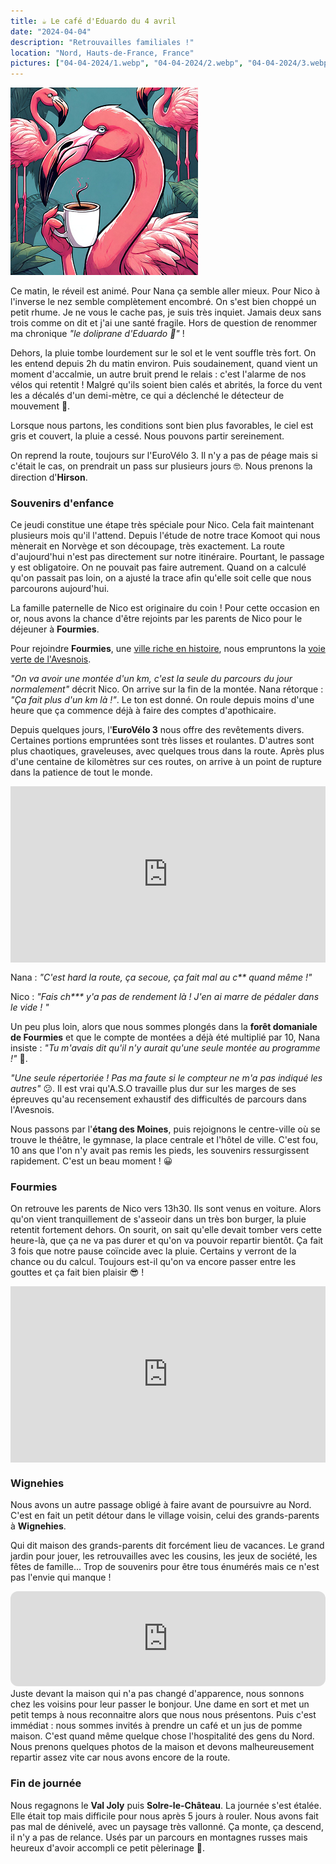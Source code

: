 ```yaml
---
title: ☕ Le café d'Eduardo du 4 avril
date: "2024-04-04"
description: "Retrouvailles familiales !"
location: "Nord, Hauts-de-France, France"
pictures: ["04-04-2024/1.webp", "04-04-2024/2.webp", "04-04-2024/3.webp", "04-04-2024/4.webp", "04-04-2024/5.webp"]
---
```


![Café d'Eduardo](../cafe_eduardo.png)

Ce matin, le réveil est animé. Pour Nana ça semble aller mieux. Pour Nico à l'inverse le nez semble complètement encombré. On s'est bien choppé un petit rhume. Je ne vous le cache pas, je suis très inquiet. Jamais deux sans trois comme on dit et j'ai une santé fragile. Hors de question de renommer ma chronique *"le doliprane d'Eduardo 💊"* !

Dehors, la pluie tombe lourdement sur le sol et le vent souffle très fort. On les entend depuis 2h du matin environ. Puis soudainement, quand vient un moment d'accalmie, un autre bruit prend le relais : c'est l'alarme de nos vélos qui retentit ! Malgré qu'ils soient bien calés et abrités, la force du vent les a décalés d'un demi-mètre, ce qui a déclenché le détecteur de mouvement 🤣.

Lorsque nous partons, les conditions sont bien plus favorables, le ciel est gris et couvert, la pluie a cessé. Nous pouvons partir sereinement.

On reprend la route, toujours sur l'EuroVélo 3. Il n'y a pas de péage mais si c'était le cas, on prendrait un pass sur plusieurs jours 🤓. Nous prenons la direction d'**Hirson**.

### Souvenirs d'enfance

Ce jeudi constitue une étape très spéciale pour Nico. Cela fait maintenant plusieurs mois qu'il l'attend. Depuis l'étude de notre trace Komoot qui nous mènerait en Norvège et son découpage, très exactement. La route d'aujourd'hui n'est pas directement sur notre itinéraire. Pourtant, le passage y est obligatoire. On ne pouvait pas faire autrement. Quand on a calculé qu'on passait pas loin, on a ajusté la trace afin qu'elle soit celle que nous parcourons aujourd'hui.

La famille paternelle de Nico est originaire du coin ! Pour cette occasion en or, nous avons la chance d'être rejoints par les parents de Nico pour le déjeuner à **Fourmies**. 

Pour rejoindre **Fourmies**, une [ville riche en histoire](https://fr.m.wikipedia.org/wiki/Fourmies), nous empruntons la [voie verte de l'Avesnois](https://www.af3v.org/les-voies-vertes/voies/111-ev3-scandiberique-voie-verte-de-l-avesnois-de-maubeuge-a-glageon/).

*"On va avoir une montée d'un km, c'est la seule du parcours du jour normalement"* décrit Nico. On arrive sur la fin de la montée. Nana rétorque : *"Ça fait plus d'un km là !"*. Le ton est donné. On roule depuis moins d'une heure que ça commence déjà à faire des comptes d'apothicaire.

Depuis quelques jours, l'**EuroVélo 3** nous offre des revêtements divers. Certaines portions empruntées sont très lisses et roulantes. D'autres sont plus chaotiques, graveleuses, avec quelques trous dans la route. Après plus d'une centaine de kilomètres sur ces routes, on arrive à un point de rupture dans la patience de tout le monde.

<div style="width: 100%; height: 0; position: relative; padding-bottom: 56%;"><iframe src="https://giphy.com/embed/BY8ORoRpnJDXeBNwxg" style="top: 0; left: 0; width: 100%; height: 100%; position: absolute; border: 0;" allowfullscreen scrolling="no" allow="encrypted-media;" class="giphy-embed"></iframe></div>

Nana : *"C'est hard la route, ça secoue, ça fait mal au c\*\* quand même !"*

Nico : *"Fais ch\*\*\* y'a pas de rendement là ! J'en ai marre de pédaler dans le vide ! "*

Un peu plus loin, alors que nous sommes plongés dans la **forêt domaniale de Fourmies** et que le compte de montées a déjà été multiplié par 10, Nana insiste : *"Tu m'avais dit qu'il n'y aurait qu'une seule montée au programme !"* 🤬. 

*"Une seule répertoriée ! Pas ma faute si le compteur ne m'a pas indiqué les autres"* 😕. Il est vrai qu'A.S.O travaille plus dur sur les marges de ses épreuves qu'au recensement exhaustif des difficultés de parcours dans l'Avesnois.

Nous passons par l'**étang des Moines**, puis rejoignons le centre-ville où se trouve le théâtre, le gymnase, la place centrale et l'hôtel de ville. C'est fou, 10 ans que l'on n'y avait pas remis les pieds, les souvenirs ressurgissent rapidement. C'est un beau moment ! 😀

### Fourmies 

On retrouve les parents de Nico vers 13h30. Ils sont venus en voiture. Alors qu'on vient tranquillement de s'asseoir dans un très bon burger, la pluie retentit fortement dehors. On sourit, on sait qu'elle devait tomber vers cette heure-là, que ça ne va pas durer et qu'on va pouvoir repartir bientôt. Ça fait 3 fois que notre pause coïncide avec la pluie. Certains y verront de la chance ou du calcul. Toujours est-il qu'on va encore passer entre les gouttes et ça fait bien plaisir 😎 !

<div style="width: 100%; height: 0; position: relative; padding-bottom: 56%;"><iframe src="https://giphy.com/embed/7Oifk90VrCdNe" style="top: 0; left: 0; width: 100%; height: 100%; position: absolute; border: 0;" allowfullscreen scrolling="no" allow="encrypted-media;" class="giphy-embed"></iframe></div>

### Wignehies 

Nous avons un autre passage obligé à faire avant de poursuivre au Nord. C'est en fait un petit détour dans le village voisin, celui des grands-parents à **Wignehies**.

Qui dit maison des grands-parents dit forcément lieu de vacances. Le grand jardin pour jouer, les retrouvailles avec les cousins, les jeux de société, les fêtes de famille... Trop de souvenirs pour être tous énumérés mais ce n'est pas l'envie qui manque !

<iframe style="border-radius:12px" src="https://open.spotify.com/embed/track/6Fk2d1IMWZ5yOqUOvLfKdg?utm_source=generator" width="100%" height="152" frameBorder="0" allow="autoplay; clipboard-write; encrypted-media; picture-in-picture" loading="lazy"></iframe>
Juste devant la maison qui n'a pas changé d'apparence, nous sonnons chez les voisins pour leur passer le bonjour. Une dame en sort et met un petit temps à nous reconnaitre alors que nous nous présentons. Puis c'est immédiat : nous sommes invités à prendre un café et un jus de pomme maison. C'est quand même quelque chose l'hospitalité des gens du Nord. Nous prenons quelques photos de la maison et devons malheureusement repartir assez vite car nous avons encore de la route.

### Fin de journée

Nous regagnons le **Val Joly** puis **Solre-le-Château**. La journée s'est étalée. Elle était top mais difficile pour nous après 5 jours à rouler. Nous avons fait pas mal de dénivelé, avec un paysage très vallonné. Ça monte, ça descend, il n'y a pas de relance. Usés par un parcours en montagnes russes mais heureux d'avoir accompli ce petit pèlerinage 🤗.